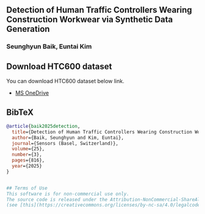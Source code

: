 ## Detection of Human Traffic Controllers Wearing Construction Workwear via Synthetic Data Generation


### Seunghyun Baik, Euntai Kim


## Download HTC600 dataset
You can download HTC600 dataset below link.
* [MS OneDrive](https://yonsei-my.sharepoint.com/:f:/g/personal/shbaik104_o365_yonsei_ac_kr/EoIkt1Mk_DlKnNlh71Ol1OUBBXY0zvfkgah2FbreniK3-Q?e=VZeCsn)


## BibTeX
```bibtex
@article{baik2025detection,
  title={Detection of Human Traffic Controllers Wearing Construction Workwear via Synthetic Data Generation},
  author={Baik, Seunghyun and Kim, Euntai},
  journal={Sensors (Basel, Switzerland)},
  volume={25},
  number={3},
  pages={816},
  year={2025}
}


## Terms of Use
This software is for non-commercial use only.
The source code is released under the Attribution-NonCommercial-ShareAlike (CC BY-NC-SA) Licence
(see [this](https://creativecommons.org/licenses/by-nc-sa/4.0/legalcode) for details)
